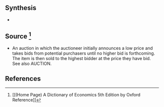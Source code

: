 ## Synthesis
- 
## Source [^1]
- An auction in which the auctioneer initially announces a low price and takes bids from potential purchasers until no higher bid is forthcoming. The item is then sold to the highest bidder at the price they have bid. See also AUCTION.
## References

[^1]: [[(Home Page) A Dictionary of Economics 5th Edition by Oxford Reference]]